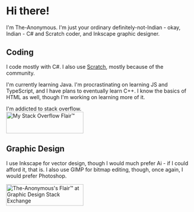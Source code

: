 # Hi there!
I'm The-Anonymous. I'm just your ordinary definitely-not-Indian - okay, Indian - C# and Scratch coder, and Inkscape graphic designer.

## Coding

I code mostly with C#. I also use [Scratch](https://scratch.mit.edu/users/QuexizT), mostly because of the community. 

I'm currently learning Java. I'm procrastinating on learning JS and TypeScript, and I have plans to eventually learn C++.
I know the basics of HTML as well, though I'm working on learning more of it.

I'm addicted to stack overflow.<br>
<a href="https://stackoverflow.com/users/13494707/the-anonymous"><img src="https://stackoverflow.com/users/flair/13494707.png?theme=dark" width="208" height="58" alt="My Stack Overflow Flair™" title="The-Anonymous's Flair™ at Stack Overflow, Q&amp;A for programmers"></a>

## Graphic Design

I use Inkscape for vector design, though I would much prefer Ai - if I could afford it, that is. I also use GIMP for bitmap editing, though, once again, I would prefer Photoshop.

<a href="https://graphicdesign.stackexchange.com/users/163924/the-anonymous"><img src="https://graphicdesign.stackexchange.com/users/flair/163924.png?theme=dark" width="208" height="58" alt="The-Anonymous's Flair™ at Graphic Design Stack Exchange" title="The-Anonymous's Flair™ at Graphic Design Stack Exchange, Q&amp;A for graphic designers"></a>
